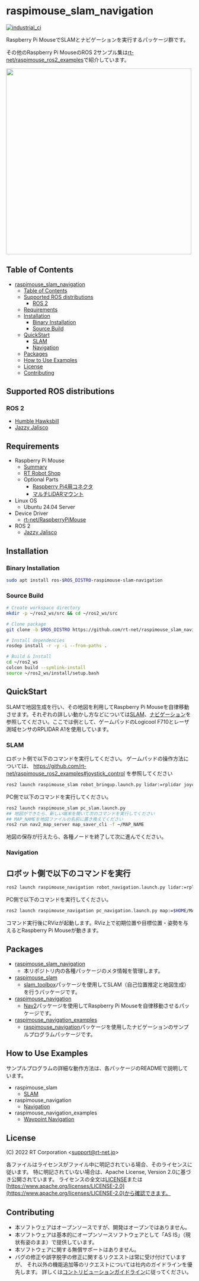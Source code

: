 # raspimouse_slam_navigation

[![industrial_ci](https://github.com/rt-net/raspimouse_slam_navigation_ros2/actions/workflows/industrial_ci.yaml/badge.svg?branch=main)](https://github.com/rt-net/raspimouse_slam_navigation_ros2/actions/workflows/industrial_ci.yaml)

Raspberry Pi MouseでSLAMとナビゲーションを実行するパッケージ群です。

その他のRaspberry Pi MouseのROS 2サンプル集は[rt-net/raspimouse_ros2_examples](https://github.com/rt-net/raspimouse_ros2_examples)で紹介しています。

<img src=https://rt-net.github.io/images/raspberry-pi-mouse/navigation_ros2_setting_goalpose.gif width=500 />

## Table of Contents

- [raspimouse\_slam\_navigation](#raspimouse_slam_navigation)
  - [Table of Contents](#table-of-contents)
  - [Supported ROS distributions](#supported-ros-distributions)
    - [ROS 2](#ros-2)
  - [Requirements](#requirements)
  - [Installation](#installation)
    - [Binary Installation](#binary-installation)
    - [Source Build](#source-build)
  - [QuickStart](#quickstart)
    - [SLAM](#slam)
    - [Navigation](#navigation)
  - [Packages](#packages)
  - [How to Use Examples](#how-to-use-examples)
  - [License](#license)
  - [Contributing](#contributing)


## Supported ROS distributions

### ROS 2

- [Humble Hawksbill](https://github.com/rt-net/raspimouse_slam_navigation_ros2/tree/humble)
- [Jazzy Jalisco](https://github.com/rt-net/raspimouse_slam_navigation_ros2/tree/jazzy)

## Requirements

- Raspberry Pi Mouse
  - [Summary](https://rt-net.jp/products/raspberrypimousev3/)
  - [RT Robot Shop](https://www.rt-shop.jp/index.php?main_page=product_info&products_id=4141)
  - Optional Parts
    - [Raspberry Pi4用コネクタ](https://www.rt-shop.jp/index.php?main_page=product_info&products_id=3776)
    - [マルチLiDARマウント](https://www.rt-shop.jp/index.php?main_page=product_info&cPath=1299_1395&products_id=3867)
- Linux OS
  - Ubuntu 24.04 Server
- Device Driver
  - [rt-net/RaspberryPiMouse](https://github.com/rt-net/RaspberryPiMouse)
- ROS 2
  - [Jazzy Jalisco](https://docs.ros.org/en/jazzy/Installation/Ubuntu-Install-Debs.html)

## Installation

### Binary Installation

```sh
sudo apt install ros-$ROS_DISTRO-raspimouse-slam-navigation
```

### Source Build

```bash
# Create workspace directory
mkdir -p ~/ros2_ws/src && cd ~/ros2_ws/src

# Clone package
git clone -b $ROS_DISTRO https://github.com/rt-net/raspimouse_slam_navigation_ros2.git

# Install dependencies
rosdep install -r -y -i --from-paths .

# Build & Install
cd ~/ros2_ws
colcon build --symlink-install
source ~/ros2_ws/install/setup.bash
```

## QuickStart

SLAMで地図生成を行い、その地図を利用してRaspberry Pi Mouseを自律移動させます。それぞれの詳しい動かし方などについては[SLAM](#slam)、[ナビゲーション](#navigation)を参照してください。ここでは例として、ゲームパッドのLogicool F710とレーザ測域センサのRPLIDAR A1を使用しています。

### SLAM

ロボット側で以下のコマンドを実行してください。
ゲームパッドの操作方法については、 https://github.com/rt-net/raspimouse_ros2_examples#joystick_control を参照してください

```sh
ros2 launch raspimouse_slam robot_bringup.launch.py lidar:=rplidar joyconfig:=f710
```

PC側で以下のコマンドを実行してください。

```sh
ros2 launch raspimouse_slam pc_slam.launch.py
## 地図ができたら、新しい端末を開いて次のコマンドを実行してください
## MAP_NAMEを地図ファイルの名前に置き換えてください
ros2 run nav2_map_server map_saver_cli -f ~/MAP_NAME
```
地図の保存が行えたら、各種ノードを終了して次に進んでください。

### Navigation

## ロボット側で以下のコマンドを実行

```sh
ros2 launch raspimouse_navigation robot_navigation.launch.py lidar:=rplidar
```

PC側で以下のコマンドを実行してください。
```sh
ros2 launch raspimouse_navigation pc_navigation.launch.py map:=$HOME/MAP_NAME.yaml
```

コマンド実行後にRVizが起動します。RViz上で初期位置や目標位置・姿勢を与えるとRaspberry Pi Mouseが動きます。

## Packages

- [raspimouse_slam_navigation](./raspimouse_slam_navigation)
  - 本リポジトリ内の各種パッケージのメタ情報を管理します。
- [raspimouse_slam](./raspimouse_slam)
  - [slam_toolbox](https://github.com/SteveMacenski/slam_toolbox)パッケージを使用してSLAM（自己位置推定と地図生成）を行うパッケージです。
- [raspimouse_navigation](./raspimouse_navigation)
  - [Nav2](https://github.com/ros-planning/navigation2)パッケージを使用してRaspberry Pi Mouseを自律移動させるパッケージです。
- [raspimouse_navigation_examples](./raspimouse_navigation_examples)
  - [raspimouse_navigation](./raspimouse_navigation)パッケージを使用したナビゲーションのサンプルプログラムパッケージです。

## How to Use Examples

サンプルプログラムの詳細な動作方法は、各パッケージのREADMEで説明しています。

- raspimouse_slam
  - [SLAM](./raspimouse_slam/README.md#slam)
- raspimouse_navigation
  - [Navigation](./raspimouse_navigation/README.md#navigation)
- raspimouse_navigation_examples
  - [Waypoint Navigation](./raspimouse_navigation_examples/README.md#waypoint-navigation)
  
## License

(C) 2022 RT Corporation \<support@rt-net.jp\>

各ファイルはライセンスがファイル中に明記されている場合、そのライセンスに従います。 特に明記されていない場合は、Apache License, Version 2.0に基づき公開されています。
ライセンスの全文は[LICENSE](./LICENSE)または[https://www.apache.org/licenses/LICENSE-2.0](https://www.apache.org/licenses/LICENSE-2.0)から確認できます。

## Contributing

- 本ソフトウェアはオープンソースですが、開発はオープンではありません。
- 本ソフトウェアは基本的にオープンソースソフトウェアとして「AS IS」（現状有姿のまま）で提供しています。
- 本ソフトウェアに関する無償サポートはありません。
- バグの修正や誤字脱字の修正に関するリクエストは常に受け付けていますが、
それ以外の機能追加等のリクエストについては社内のガイドラインを優先します。
詳しくは[コントリビューションガイドライン](https://github.com/rt-net/.github/blob/master/CONTRIBUTING.md)に従ってください。
